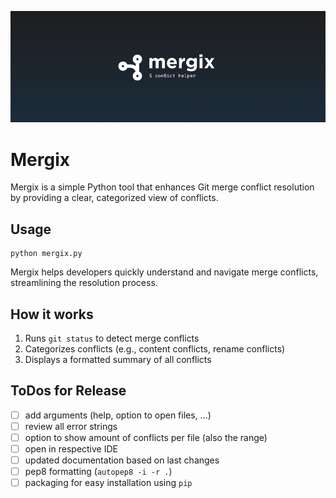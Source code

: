 <p align="center">
    <img src="mergix_theme.png" width="1000" alt="Mergix"/>
</p>

# Mergix

Mergix is a simple Python tool that enhances Git merge conflict resolution by providing a clear, categorized view of conflicts.

## Usage

```
python mergix.py
```
Mergix helps developers quickly understand and navigate merge conflicts, streamlining the resolution process.

## How it works

1. Runs `git status` to detect merge conflicts
2. Categorizes conflicts (e.g., content conflicts, rename conflicts)
3. Displays a formatted summary of all conflicts

## ToDos for Release

- [ ] add arguments (help, option to open files, ...)
- [ ] review all error strings
- [ ] option to show amount of conflicts per file (also the range)
- [ ] open in respective IDE
- [ ] updated documentation based on last changes
- [ ] pep8 formatting (`autopep8 -i -r .`)
- [ ] packaging for easy installation using `pip`